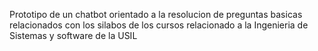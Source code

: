 Prototipo de un chatbot orientado a la resolucion de preguntas basicas relacionados con los silabos de los cursos relacionado a la Ingenieria de Sistemas y software de la USIL
